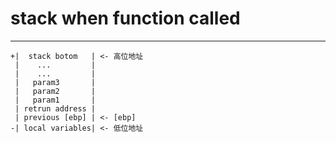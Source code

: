# stack when function called
----

```
+|  stack botom   | <- 高位地址  
 |    ...         |
 |    ...         |
 |   param3       |
 |   param2       |
 |   param1       |
 | retrun address | 
 | previous [ebp] | <- [ebp]
-| local variables| <- 低位地址
```
